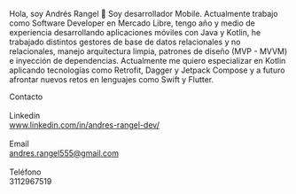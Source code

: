 Hola, soy Andrés Rangel 👋
Soy desarrollador Mobile. Actualmente trabajo como Software Developer en Mercado Libre, tengo año y medio de experiencia desarrollando aplicaciones móviles con Java y Kotlin, he trabajado distintos gestores de base de datos relacionales y no relacionales, manejo arquitectura limpia, patrones de diseño (MVP - MVVM) e inyección de dependencias. Actualmente me quiero especializar en Kotlin aplicando tecnologías como Retrofit, Dagger y Jetpack Compose y a futuro afrontar nuevos retos en lenguajes como Swift y Flutter.


Contacto
</br>
</br>
Linkedin
</br>
www.linkedin.com/in/andres-rangel-dev/
</br>
</br>
Email
</br>
andres.rangel555@gmail.com
</br>
</br>
Teléfono
</br>
3112967519
